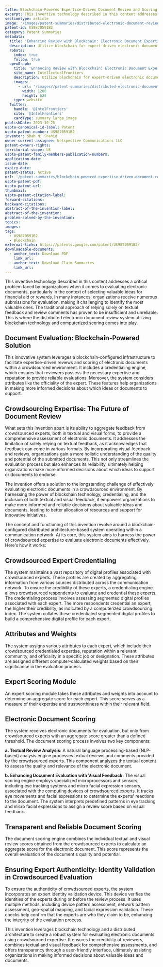 ```yaml
---
title: Blockchain-Powered Expertise-Driven Document Review and Scoring
excerpt: This inventive technology described in this content addresses a critical problem faced by organizations when it comes to evaluating electronic documents, particularly in the context of selecting valuable ideas for financial aid or rewards.
sectiontype: article
image: '/images/patent-summaries/distributed-electronic-document-review-in-a-blockchain-system-and-computerized-scoring-based-on-textual-and-visual-feedback.webp'
patent-id: US9870591B2
category: Patent Summaries
metadata:
  title: 'Enhancing Review with Blockchain: Electronic Document Expertise'
  description: Utilize blockchain for expert-driven electronic document reviews. Crowdsource expertise, reputation, and officiality to score documents accurately.
  robots:
    index: true
    follow: true
  openGraph:
    title: 'Enhancing Review with Blockchain: Electronic Document Expertise | IntellectualFrontiers'
    site_name: IntellectualFrontiers
    description: Utilize blockchain for expert-driven electronic document reviews. Crowdsource expertise, reputation, and officiality to score documents accurately.
    images:
      - url: '/images//patent-summaries/distributed-electronic-document-review-in-a-blockchain-system-and-computerized-scoring-based-on-textual-and-visual-feedback.webp'
        width: 1200
        height: 628
    type: website
  twitter:
    handle: '@IntelFrontiers'
    site: '@IntelFrontiers'
    cardType: summary_large_image
publishDate: 2023-10-25
uspto-canonical-id-label: Patent
uspto-patent-number: US9870591B2
inventor: Shah N. Shahid
owner-current-assignee: Netspective Communications LLC
patent-owners-rights:
territorial-scope: US
uspto-patent-family-members-publication-numbers:
application-date:
issue-date:
expiry-date:
patent-status: Active
url: '/patent-summaries/blockchain-powered-expertise-driven-document-review-and-scoring'
uspto-patent-pdf:
uspto-patent-url:
thumbnail:
uspto-patent-citation-label:
forward-citations:
backward-citations:
abstract-of-the-invention-label:
abstract-of-the-invention:
problem-solved-by-the-invention:
topics:
images:
tags:
  - US9870591B2
  - Blockchain
external-links: https://patents.google.com/patent/US9870591B2/
downloadable-documents:
  - anchor_text: Download PDF
    link_url:
  - anchor_text: Download Claim Summaries
    link_url:
---
```


This inventive technology described in this content addresses a critical problem faced by organizations when it comes to evaluating electronic documents, particularly in the context of selecting valuable ideas for financial aid or rewards. In many instances, organizations receive numerous submissions for evaluation, making it challenging to identify the most valuable ones. The traditional approach of relying solely on textual feedback and review comments has proven to be insufficient and unreliable. This is where the distributed electronic document review system utilizing blockchain technology and computerized scoring comes into play.

## Document Evaluation: Blockchain-Powered Solution

This innovative system leverages a blockchain-configured infrastructure to facilitate expertise-driven reviews and scoring of electronic documents within a crowdsourced environment. It includes a credentialing engine, which ensures that reviewers possess the necessary expertise and reputation to provide reliable evaluations. Moreover, the system considers attributes like the officiality of the expert. These features help organizations in making more informed decisions about which ideas or documents to support.

## Crowdsourcing Expertise: The Future of Document Review

What sets this invention apart is its ability to aggregate feedback from crowdsourced experts, both in textual and visual forms, to provide a comprehensive assessment of electronic documents. It addresses the limitation of solely relying on textual feedback, as it acknowledges that feedback can come in various formats. By incorporating visual feedback and reviews, organizations gain a more holistic understanding of the quality and potential of the submitted documents. This not only streamlines the evaluation process but also enhances its reliability, ultimately helping organizations make more informed decisions about which ideas to support or documents to endorse.

The invention offers a solution to the longstanding challenge of effectively evaluating electronic documents in a crowdsourced environment. By harnessing the power of blockchain technology, credentialing, and the inclusion of both textual and visual feedback, it empowers organizations to make more informed and reliable decisions about valuable ideas and documents, leading to better allocation of resources and support for innovative initiatives.

The concept and functioning of this invention revolve around a blockchain-configured distributed architecture-based system operating within a communication network. At its core, this system aims to harness the power of crowdsourced expertise to evaluate electronic documents effectively. Here's how it works:

## Crowdsourced Expert Credentialing

The system maintains a vast repository of digital profiles associated with crowdsourced experts. These profiles are created by aggregating information from various sources distributed across the communication network. To ensure the credibility of these experts, a credentialing engine allows crowdsourced respondents to evaluate and credential these experts. The credentialing process involves assessing segmented digital profiles associated with each expert. The more respondents credential an expert, the higher their credibility, as indicated by a computerized crowdsourcing index. The system collates these credentialed segmented digital profiles to build a comprehensive digital profile for each expert.

## Attributes and Weights

The system assigns various attributes to each expert, which include their crowdsourced credentialed expertise, reputation within a relevant community, and officiality in a specific job or designation. These attributes are assigned different computer-calculated weights based on their significance in the evaluation process.

## Expert Scoring Module

An expert scoring module takes these attributes and weights into account to determine an aggregate score for each expert. This score serves as a measure of their expertise and trustworthiness within their relevant field.

## Electronic Document Scoring

The system receives electronic documents for evaluation, but only from crowdsourced experts with an aggregate score greater than a defined threshold. The document scoring process involves two key components:

**a. Textual Review Analysis:** A natural language processing-based (NLP-based) analysis engine processes textual reviews and comments provided by the crowdsourced experts. This component analyzes the textual content to assess the quality and relevance of the electronic document.

**b. Enhancing Document Evaluation with Visual Feedback:** The visual scoring engine employs specialized microprocessors and sensors, including eye tracking systems and micro facial expression sensors, associated with the computing devices of crowdsourced experts. It tracks eye movements and facial expressions to determine the experts' reactions to the document. The system interprets predefined patterns in eye tracking and micro facial expressions to assign a review score based on visual feedback.

## Transparent and Reliable Document Scoring

The document scoring engine combines the individual textual and visual review scores obtained from the crowdsourced experts to calculate an aggregate score for the electronic document. This score represents the overall evaluation of the document's quality and potential.

## Ensuring Expert Authenticity: Identity Validation in Crowdsourced Evaluation

To ensure the authenticity of crowdsourced experts, the system incorporates an expert identity validation device. This device verifies the identities of the experts during or before the review process. It uses multiple methods, including device pattern assessment, network pattern assessment, geo-spatial mapping, and facial expression validation. These checks help confirm that the experts are who they claim to be, enhancing the integrity of the evaluation process.

This invention leverages blockchain technology and a distributed architecture to create a robust system for evaluating electronic documents using crowdsourced expertise. It ensures the credibility of reviewers, combines textual and visual feedback for comprehensive assessments, and offers transparency through a user-friendly interface, ultimately assisting organizations in making informed decisions about valuable ideas and documents.
